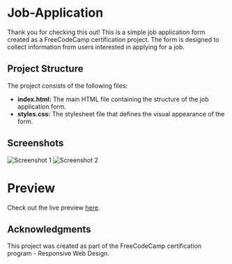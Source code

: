 # Job-Application

Thank you for checking this out! This is a simple job application form created as a FreeCodeCamp certification project. The form is designed to collect information from users interested in applying for a job.

## Project Structure
The project consists of the following files:

- **index.html:** The main HTML file containing the structure of the job application form.
- **styles.css:** The stylesheet file that defines the visual appearance of the form.

## Screenshots
![Screenshot 1](https://github.com/souri-droid/job-application/assets/70069572/f52350bf-9255-4ba7-a290-9e181a8aa0bf)
![Screenshot 2](https://github.com/souri-droid/job-application/assets/70069572/759d8dbf-5de0-47c5-846e-a5bd3ff87638)

# Preview
Check out the live preview [here](https://souri-droid.github.io/job-application/).

## Acknowledgments
This project was created as part of the FreeCodeCamp certification program - Responsive Web Design.
